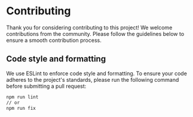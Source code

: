 # Contributing

Thank you for considering contributing to this project! We welcome contributions from the community. Please follow the 
guidelines below to ensure a smooth contribution process.

## Code style and formatting

We use ESLint to enforce code style and formatting. To ensure your code adheres to the project's standards, please run 
the following command before submitting a pull request:

```bash
npm run lint
// or
npm run fix
```
